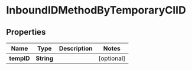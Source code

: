 

# InboundIDMethodByTemporaryCIID


## Properties

| Name | Type | Description | Notes |
|------------ | ------------- | ------------- | -------------|
|**tempID** | **String** |  |  [optional] |



